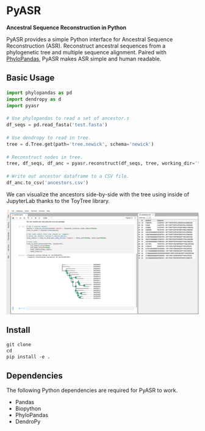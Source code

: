 # PyASR

**Ancestral Sequence Reconstruction in Python**

PyASR provides a simple Python interface for Ancestral Sequence Reconstruction (ASR).
Reconstruct ancestral sequences from a phylogenetic tree and multiple sequence alignment. 
Paired with [PhyloPandas](https://github.com/Zsailer/phylopandas), PyASR makes ASR
simple and human readable. 

## Basic Usage

```python
import phylopandas as pd
import dendropy as d
import pyasr

# Use phylopandas to read a set of ancestor.s
df_seqs = pd.read_fasta('test.fasta')

# Use dendropy to read in tree.
tree = d.Tree.get(path='tree.newick', schema='newick')

# Reconstruct nodes in tree.
tree, df_seqs, df_anc = pyasr.reconstruct(df_seqs, tree, working_dir='test', alpha=1.235)

# Write out ancestor dataframe to a CSV file.
df_anc.to_csv('ancestors.csv')
```

We can visualize the ancestors side-by-side with the tree using inside of JupyterLab
thanks to the ToyTree library.

<img src="docs/jlab-example.png" align="middle">

## Install

```
git clone 
cd 
pip install -e .
```

## Dependencies

The following Python dependencies are required for PyASR to work.

- Pandas
- Biopython
- PhyloPandas
- DendroPy
